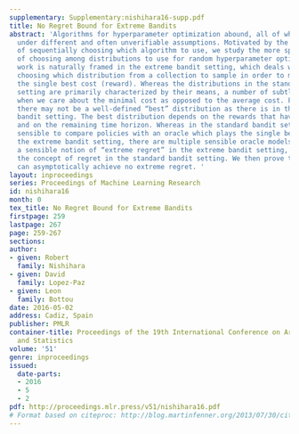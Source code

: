 ```yaml
---
supplementary: Supplementary:nishihara16-supp.pdf
title: No Regret Bound for Extreme Bandits
abstract: 'Algorithms for hyperparameter optimization abound, all of which work well
  under different and often unverifiable assumptions. Motivated by the general challenge
  of sequentially choosing which algorithm to use, we study the more specific task
  of choosing among distributions to use for random hyperparameter optimization. This
  work is naturally framed in the extreme bandit setting, which deals with sequentially
  choosing which distribution from a collection to sample in order to minimize (maximize)
  the single best cost (reward). Whereas the distributions in the standard bandit
  setting are primarily characterized by their means, a number of subtleties arise
  when we care about the minimal cost as opposed to the average cost. For example,
  there may not be a well-defined “best” distribution as there is in the standard
  bandit setting. The best distribution depends on the rewards that have been obtained
  and on the remaining time horizon. Whereas in the standard bandit setting, it is
  sensible to compare policies with an oracle which plays the single best arm, in
  the extreme bandit setting, there are multiple sensible oracle models. We define
  a sensible notion of “extreme regret” in the extreme bandit setting, which parallels
  the concept of regret in the standard bandit setting. We then prove that no policy
  can asymptotically achieve no extreme regret. '
layout: inproceedings
series: Proceedings of Machine Learning Research
id: nishihara16
month: 0
tex_title: No Regret Bound for Extreme Bandits
firstpage: 259
lastpage: 267
page: 259-267
sections: 
author:
- given: Robert
  family: Nishihara
- given: David
  family: Lopez-Paz
- given: Leon
  family: Bottou
date: 2016-05-02
address: Cadiz, Spain
publisher: PMLR
container-title: Proceedings of the 19th International Conference on Artificial Intelligence
  and Statistics
volume: '51'
genre: inproceedings
issued:
  date-parts:
  - 2016
  - 5
  - 2
pdf: http://proceedings.mlr.press/v51/nishihara16.pdf
# Format based on citeproc: http://blog.martinfenner.org/2013/07/30/citeproc-yaml-for-bibliographies/
---
```

